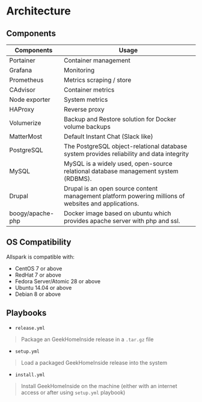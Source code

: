 # Architecture


## Components

| Components       | Usage                                                                                                |
| ---------------- | ---------------------------------------------------------------------------------------------------- |
| Portainer        | Container management                                                                                 |
| Grafana          | Monitoring                                                                                           |
| Prometheus       | Metrics scraping / store                                                                             |
| CAdvisor         | Container metrics                                                                                    |
| Node exporter    | System metrics                                                                                       |
| HAProxy          | Reverse proxy                                                                                        |
| Volumerize       | Backup and Restore solution for Docker volume backups                                                |
| MatterMost       | Default Instant Chat (Slack like)                                                                    |
| PostgreSQL       | The PostgreSQL object-relational database system provides reliability and data integrity             |
| MySQL            | MySQL is a widely used, open-source relational database management system (RDBMS).                   |
| Drupal           | Drupal is an open source content management platform powering millions of websites and applications. |
| boogy/apache-php | Docker image based on ubuntu which provides apache server with php and ssl.                          |


## OS Compatibility

Allspark is compatible with:
  - CentOS 7 or above
  - RedHat 7 or above
  - Fedora Server/Atomic 28 or above
  - Ubuntu 14.04 or above
  - Debian 8 or above

## Playbooks
- `release.yml`

> Package an GeekHomeInside release in a `.tar.gz` file

- `setup.yml`

> Load a packaged GeekHomeInside release into the system

- `install.yml`

> Install GeekHomeInside on the machine (either with an internet access or after using `setup.yml` playbook)
